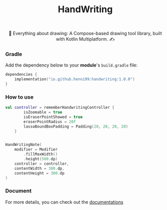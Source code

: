 <h1 align="center">HandWriting</h1></br>

<p align="center">
📝 Everything about drawing: A Compose-based drawing tool library, built with Kotlin Multiplatform. ✍️
</p>

<p align="center">
</p>

### Gradle
Add the dependency below to your **module**'s `build.gradle` file:

```kotlin
dependencies {
    implementation("io.github.henni99:handwriting:1.0.0")
}
```

### How to use


```kotlin
val controller = rememberHandwritingController {
        isZoomable = true
        isEraserPointShowed = true
        eraserPointRadius = 20f
        lassoBoundBoxPadding = Padding(20, 20, 20, 20)
    }


HandWritingNote(
    modifier = Modifier
        .fillMaxWidth()
        .height(500.dp)
    controller = controller,
    contentWidth = 300.dp,
    contentHeight = 300.dp
)

```

### Document

For more details, you can check out the [documentations](https://henni99.github.io/Handwriting/index.html)


